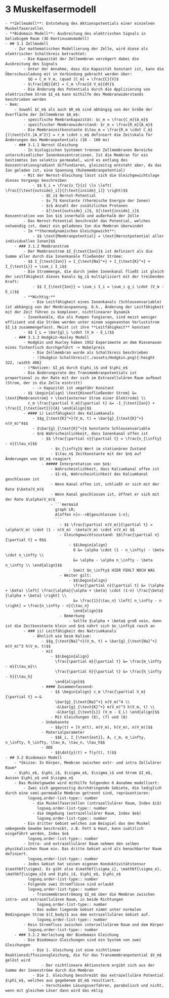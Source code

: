 # 3 Muskelfasermodell
	- **Zellmodell**: Entstehung des Aktionspotentials einer einzelnen Muskelfaserzelle\
	- **Bidomain Modell**: Ausbreitung des elektrischen Signals in beliebigem Raum (3D Kontinuumsmodell)
	- ## 3.1 Zellmodell
		- Zur mathematischen Modellierung der Zelle, wird diese als elektrischer Schaltkreis betrachtet:
			- Die Kapazität der Zellmembran verzögert dabei die Ausbreitung des Signals
			- Unter der Annahme, dass die Kapazität konstant ist, kann die Überschussladung mit in Verbindung gebracht werden über: 
			  $Q = C_m V_m, \quad [C_m] = \frac{C}{V}$
			- $\frac{dQ}{dt} = C_m \frac{d V_m}{dt}$
			- Die Änderung des Potentials durch die Applizierung von elektrischem Strom $I_e$ kann mithilfe des Membranwiderstands beschrieben werden
	- Bem:
		- Sowohl $C_m$ als auch $R_m$ sind abhängig von der Größe der Overfläche der Zellmembran $A_m$:
			- spezifische Membrankapazität: $c_m = \frac{C_m}{A_m}$
			- spezifischer Membranwiderstand: $r_m = \frac{R_m}{A_m}$
			- Die Membranzeitkonstante $\tau_m = \frac{R_m \cdot C_m}{(\text{vlt.}A_m^2)} = r_m \cdot c_m$ definiert die Zeitskala für Änderungen des Membranpotentials (10 - 100 ms)
		- ### 3.1.1 Nernst Gleichung
			- In biologischen Systemen trennen Zellmembranen Bereiche unterschiedlicher Ionenkonzentrationen. Ist die Membran für ein bestimmtes Ion selektiv permeabel, wird es entlang des Konzentrationsgradient diffundieren, gleizeitig entsteht aber, da das Ion geladen ist, eine Spannung (Ruhemembranpotential)
			- Mit der Nernst-Gleichung lässt sich die Gleichgewichtslage dieses Vorgangs beschreiben
				- $$ E_i = \frac{v_T}{z} \ln \left( \frac{[\text{outside}_i]}{[\text{inside}_i]} \right)$$
					- $E_i$ Nernst-Potential
					- $v_T$ Konstante (thermische Energie der Ionen)
					- $z$ Anzahl der zusätzlichen Protonen
					- $[\text{outside}_i]$, $[\text{inside}_i]$ Konzentration von Ion $i$ innerhalb und außerhalb der Zelle
			- Das Nernst-Potential beschreibt das Potential, welches notwendig ist, damit ein geladenes Ion die Membran überwindet
			- Im **thermodynamischen Gleichgewicht**:
				- $$ \text{Membranpotential} = \text{Nernstpotential aller individuellen Ionen}$$
		- ### 3.1.2 Membranstrom
			- Der Membranstrom $I_{\text{Ion}}$ ist definiert als die Summe aller durch die Ionenkanäle fließender Ströme:
			- $$ I_{\text{Ion}} = I_{\text{Na}^+} + I_{\text{K}^+} + I_{\text{L}} = \sum_i I_i$$
			- Die Strommenge, die durch jeden Ionenkanal fließt ist gleich der Leitfähigkeit dieses Kanals $g_i$ multipliziert mit der treibenden Kraft:
				- $$ I_{\text{Ion}} = \sum_i I_i = \sum_i g_i \cdot (V_m - E_i)$$
			- **Wichtig:**
				- Die Leitfähigkeit eines Ionenkanals (Schleusenvariable) ist abhängig von der Menbranspannung. D.h., Änderung der Leitfähigkeit mit der Zeit führen zu komplexer, nichtlinearer Dynamik
			- Ionenkanäle, die als Pumpen fungieren, sind meist weniger effizient und die Ströme werden unter einem sogenannten Verluststrom $I_L$ zusammengefasst. Meist ist ihre **Leitfähigkeit** konstant
			- $$ I_L = \bar{g}_L \cdot (V_m - E_L)$$
		- ### 3.1.3 Hodgkin-Huxley Modell
			- Hodgkin und Huxley haben 1952 Experimente an dem Riesenaxon eines Tintenfisch durchgeführt -> Nobelpreis
				- Die Zellmembran wurde als Schaltkreis beschrieben
				- ![Hudgkin Schaltkreis](./assets/Hodgkin.png){:height 322, :width 406}
			- (*Notizen: $I_p$ durch $\phi_i$ und $\phi_e$
			- Die Änderungsrate des Transmembranpotentials ist proportional zu der Rate mit der sich im Extrazellulären Raum aufbaut (Strom, der in die Zelle eintritt)
				- -> Kapazität ist umgefähr Konstant
			- $$ \begin{align} \text{Hinenfließender Strom} &= \text{Membranstrom} + \text{externer Strom einer Elektrode} \\
			  c_m \frac{\partial V_m}{\partial t} &= -I_{\text{Ion}} + \frac{I_{\text{ext}}}{A} \end{align}$$
			- #### i) Leitfähigkeit des Kaliumkanals
				- $$g_{\text{K}^+}(V_m, t) = \bar{g}_{\text{K}^+} n(V_m)^4$$
				- $\bar{g}_{\text{K}^+}$ konstante Schleusenvariable
				- $n$ Wahrscheinlichkeit, dass Ionenkanal offen ist
					- $$ \frac{\partial n}{\partial t} = \frac{n_{\infty} - n}{\tau_n}$$
						- $n_{\infty}$ Wert im stationären Zustand
						- $\tau_n$ Zeitkonstante mit der $n$ auf Änderungen von $V_m$ reagiert
					- ##### Interpretation von $n$:
						- Wahrscheinlichkeit, dass Kaliumkanal offen ist
						- $1-n$, Wahrscheinlichkeit das Kaliumkanal geschlossen ist
						- Wenn Kanal offen ist, schließt er sich mit der Rate $\beta(V_m)$
						- Wenn Kanal geschlossen ist, öffnet er sich mit der Rate $\alpha(V_m)$
						- ```mermaid
						  graph LR;
						  A[offen n]<-->B[geschlossen 1-n];
						  ```
							- $$ \frac{\partial n(V_m)}{\partial t} = \alpha(V_m) \cdot (1 - n(V_m) -\beta(V_m) \cdot n(V_m) $$
							- Gleichgewichtszustand: $$\frac{\partial n}{\partial t} = 0$$
								- $$\begin{align}
								  0 &= \alpha \cdot (1 - n_\infty) - \beta \cdot n_\infty \\
								  &= \alpha - \alpha n_\infty - \beta n_\infty \\ \end{align}$$
								- Somit $n_\infty$ HIER FEHLT NOCH WAS
							- Weiter gilt:
								- $$\begin{align}
								  \frac{\partial n}{\partial t} &= (\alpha + \beta) \left[ \frac{\alpha}{\alpha + \beta} \cdot (1-n) \frac{\beta}{\alpha + \beta} \right] \\
								  &= \frac{1}{\tau_n} \left[ n_\infty - n \right] = \frac{n_\infty - n}{\tau_n}
								  \end{align}$$
							- Bemerkung
								- Sollte $\alpha + \beta$ groß sein, dann ist die Zeitkonstante klein und $n$ nährt sich $n_\infty$ rasch an
			- ### ii) Leitfähigkeit des Natriumkanals
				- Ähnlich wie beim Kalium:
					- $$g_{\text{Na}^+}(V_m, t) = \bar{g}_{\text{Na}^+} m(V_m)^3 h(V_m, t)$$
					- mit
						- $$\begin{align}
						  \frac{\partial m}{\partial t} &= \frac{m_\infty - m}{\tau_m}\\
						  \frac{\partial h}{\partial t} &= \frac{h_\infty - h}{\tau_h}
						  \end{align}$$
					- #### Zusammenfassend:
						- $$ \begin{align} c_m \frac{\partial V_m}{\partial t} =-& 
						  \bar{g}_{\text{Na}^+} n(V_m)^4 \\
						  -&\bar{g}_{\text{K}^+} m(V_m)^3 h(V_m, t) \\
						  -&\bar{g}_{\text{L}} (V_m - E_L) \end{align}$$
						- Mit Gleichungen (6), (7) und (8)
					- Unbekannte
						- $$y(t) = [V_m(t), m(V_m), h(V_m), n(V_m)]$$
					- Materialparameter
						- $$E_i, I_{\text{ext}}, A, c_m, m_\infty, n_\infty, h_\infty, \tau_m, \tau_n, \tau_h$$
					- ODE
						- $$\dot{y}(t) = f(y(t), t)$$
	- ## 3.2 Biodomain Modell
		- *Skizze: In Körper, Membran zwischen extr- und intra Zellulärer Raum*
		- $\phi_e$, $\phi_i$, $\sigma_e$, $\sigma_i$ und Strom $I_m$, Aussen $\phi_o$ und $\sigma_o$
		- Das Muskelgewebe wird mithilfe folgenden 6 Annahme modelliert:
			- Zwei sich gegenseitig durchdringende Gebiete, die lediglich durch eine semi-permeable Membran getrennt sind, repräsentieren:
			  logseq.order-list-type:: number
				- die Muskelfaserzellen (intrazellulärer Raum, Index $i$)
				  logseq.order-list-type:: number
				- die Umgebung (extrazellulärer Raum, Index $e$)
				  logseq.order-list-type:: number
			- Ein dritter Gebiet welches zum Beispiel das den Muskel umbegende Gewebe beschreibt, z.B. Fett & Haut, kann zuätzlich eingeführt werden, Index $o$
			  logseq.order-list-type:: number
			- Intra- und extrazellulärer Raum nehmen den selben physikalischen Raum ein. Das dritte Gebiet wird als benachbarter Raum definiert.
			  logseq.order-list-type:: number
			- Jedes Gebiet hat seinen eigenen Konduktivitätstensor $\mathbf{\sigma}. Es gibt also $\mathbf{\sigma_i}, \mathbf{\sigma_e}, \mathbf{\sigma_o}$ und $\phi_i$, $\phi_e$, $\phi_o$
			  logseq.order-list-type:: number
			- Folgende zwei Stromflüsse sind erlaubt
			  logseq.order-list-type:: number
				- Transmembranströmung $I_m$ über die Membran zwischen intra- und extrazellulären Raum, in beide Richtungen
				  logseq.order-list-type:: number
				- Das außen liegende Gebiet nimmt unter normalen Bedingungen Strom $(I_body)$ aus dem extrazellulären Gebiet auf.
				  logseq.order-list-type:: number
			- Kein Stromfluss zwischen interzellulärem Raum und dem Körper
			  logseq.order-list-type:: number
		- ### 3.2.2 Herleitung der Biodomain Gleichung
			- Die Biodomain Gleichungen sind ein System von zwei Gleichungen
				- Die 1. Gleichung ist eine nichtlinear Reaktionsdiffusionsgleichung, die für das Transmembranpotential $V_m$ gelöst wird
					- Der nichtlineare Aktionsterm ergibt sich aus der Summe der Ionenströme durch die Membran
				- Die 2. Gleichung beschreibt das extrazelluläre Potential $\phi_e$, welches aus gegebenem $V_m$ resultiert.
					- Verschieden Lösungsverfahren, parabolisch und nicht, wenn mit gleichem Löser dann wird das eklig